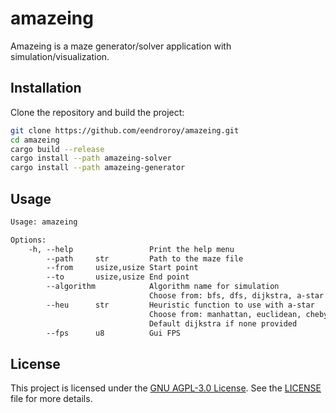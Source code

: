 # amazeing

Amazeing is a maze generator/solver application with simulation/visualization.

## Installation

Clone the repository and build the project:

```sh
git clone https://github.com/eendroroy/amazeing.git
cd amazeing
cargo build --release
cargo install --path amazeing-solver
cargo install --path amazeing-generator
```

## Usage

```txt
Usage: amazeing

Options:
    -h, --help                 Print the help menu
        --path     str         Path to the maze file
        --from     usize,usize Start point
        --to       usize,usize End point
        --algorithm            Algorithm name for simulation
                               Choose from: bfs, dfs, dijkstra, a-star
        --heu      str         Heuristic function to use with a-star
                               Choose from: manhattan, euclidean, chebyshev, octile, dijkstra
                               Default dijkstra if none provided
        --fps      u8          Gui FPS
```

## License

This project is licensed under the [GNU AGPL-3.0 License](https://www.gnu.org/licenses/agpl-3.0.html). See
the [LICENSE](./LICENSE) file for more details.
